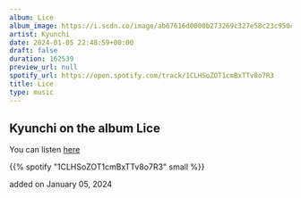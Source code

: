 ```yaml
---
album: Lice
album_image: https://i.scdn.co/image/ab67616d0000b273269c327e58c23c950c55bd0a
artist: Kyunchi
date: 2024-01-05 22:48:59+00:00
draft: false
duration: 162539
preview_url: null
spotify_url: https://open.spotify.com/track/1CLHSoZOT1cmBxTTv8o7R3
title: Lice
type: music
---
```



## Kyunchi on the album Lice

You can listen [here](https://open.spotify.com/track/1CLHSoZOT1cmBxTTv8o7R3)

{{% spotify "1CLHSoZOT1cmBxTTv8o7R3" small %}}

added on January 05, 2024